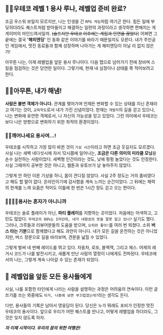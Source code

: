 ## 🦸‍♀️우테코 레벨 1 용사 루나, 레벨업 준비 완료?

조금 우스워 보일지 모르지만, 나는 인생을 긴 `RPG 게임`처럼 여기곤 한다. 힘든 일에 부딪히더라도 퀘스트처럼 받아들이고 해결하는 일련의 과정이라고 생각하면 편해지는 게 게이머의 마인드여서일까. ~~(슬프지만 우테코 이후에는 게임과 인연을 끊었다~~) 어쩌면 그 끝에는 결국 **'해피엔딩'** 인 동화 같은 이야기를 바라기 때문일지도 모른다. 내가 주인공인 게임에서, 멋진 동료들과 함께 성장하며 나아가는 게 해피엔딩이 아닐 리 없지 않은가!

아무튼 나는, 이제 레벨업을 앞둔 용사 루나이다. 다음 맵으로 넘어가기 전에 장비며 스킬을 점검하는 것은 당연한 일이다. 그렇기에, 현재 내 심정이나 상태를 쭉 적어보려고 한다.

## 🤹‍♀️아무튼, 내가 해냄!

**사람은 불변 객체가 아니다.** 관계를 맺어가며 언제든 변화할 수 있는 상태를 지닌 존재라고 여기는 것이, `교육학도`로서 내가 가진 신념이었다. 현재는 `개발자`의 길을 걷고 있으나, 나는 변화에 유연한 객체로서, 나 자신의 가능성을 믿고 있었다. 그런 의미에서 우테코는 보다 나은 방향으로 변화하기 위한 최적의 환경이었다.

### 🧚‍♀️깨어나세요 용사여...!

우테코를 시작하고 가장 많이 바뀐 것이 `기상 시간`이라고 하면 조금 웃길지도 모르겠다. 사실 나는 새벽 네다섯시에 자서 12시쯤에 일어나는, **조금은 다른 의미의 미라클 모닝**을 손수 실천하는 사람이었다. 새벽형 인간이라는 것도, 낮에 펑펑 놀았다는 것도 인정한다. 사실 그때까지 공부한 것은 아니고, 웹툰과 유튜브가 날 놓아주지 않았다.

그렇게 안 하던 이른 기상을 하니, 몸이 견디질 않았다. 사실 2주 정도는 거의 좀비였다고 해도 할 말이 없다. 온라인이기에 감사함을 계속 느끼는 순간이었다. 그 뒤에는 체력의 한계를 느껴 요즘은 적어도 이틀에 한 번은 1시간 정도 걷고 오는 편이다.

### 👨‍👩‍👧‍👧용사는 혼자가 아니니까

우테코는 솔로 플레이가 아닌, **파티 플레이**를 지향하는 곳이었다. 처음에는 어색하고, 고민도 많았다. `우테코의 80%는 I라던데, 내가 내향성의 뜻을 잘못 알고 있나?` 싶기도 했다. 그러나, 크루들과 리뷰어분들의 도움을 받으며, `오히려 좋아!`를 여러 번 외쳤다. 소위 **버스 타는 기분**으로 함께했다고 해도 과언이 아니다. 내가 모든 길을 운전하는 것은 아니었지만, 버스 창문으로 길을 바라보며, 견문을 넓힐 수 있었다.

그렇게 벌써 네 번째 레이드를 뛰고 있다. 자동차, 로또, 블랙잭, 그리고 체스. 어제의 레거시 코드가 나를 발전시키고, 새롭게 만난 사람의 열정이 나에게도 전파된다. 우테코에서의 나는, 그렇게 계속 나아갈 수 있는 존재가 되었다.

## 👑 레벨업을 앞둔 모든 용사들에게

사실, 나를 포함한 타인에게 나라는 사람을 설명하는 과정은 어려움의 연속이다. 이런 글쓰기를 쓰는 와중에도 `이거, 나중에 보면 부끄럽겠는데?`라는 생각도 든다.

다만, 용사들의 기록은 남아서 영웅담이 된다. 당신은 누가 뭐래도 포비가 인정한 멋진 우테코의 용사이다. 앞으로 우리가 어떤 퀘스트를 만나고, 어떻게 레벨업을 하더라도, 그것은 잊지 않도록 하자.

***자 이제 시작이다. 우리의 꿈의 위한 여행은!***